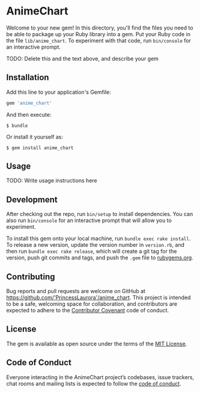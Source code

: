 # AnimeChart

Welcome to your new gem! In this directory, you'll find the files you need to be able to package up your Ruby library into a gem. Put your Ruby code in the file `lib/anime_chart`. To experiment with that code, run `bin/console` for an interactive prompt.

TODO: Delete this and the text above, and describe your gem

## Installation

Add this line to your application's Gemfile:

```ruby
gem 'anime_chart'
```

And then execute:

    $ bundle

Or install it yourself as:

    $ gem install anime_chart

## Usage

TODO: Write usage instructions here

## Development

After checking out the repo, run `bin/setup` to install dependencies. You can also run `bin/console` for an interactive prompt that will allow you to experiment.

To install this gem onto your local machine, run `bundle exec rake install`. To release a new version, update the version number in `version.rb`, and then run `bundle exec rake release`, which will create a git tag for the version, push git commits and tags, and push the `.gem` file to [rubygems.org](https://rubygems.org).

## Contributing

Bug reports and pull requests are welcome on GitHub at https://github.com/'PrincessLaurora'/anime_chart. This project is intended to be a safe, welcoming space for collaboration, and contributors are expected to adhere to the [Contributor Covenant](http://contributor-covenant.org) code of conduct.

## License

The gem is available as open source under the terms of the [MIT License](https://opensource.org/licenses/MIT).

## Code of Conduct

Everyone interacting in the AnimeChart project’s codebases, issue trackers, chat rooms and mailing lists is expected to follow the [code of conduct](https://github.com/'PrincessLaurora'/anime_chart/blob/master/CODE_OF_CONDUCT.md).
